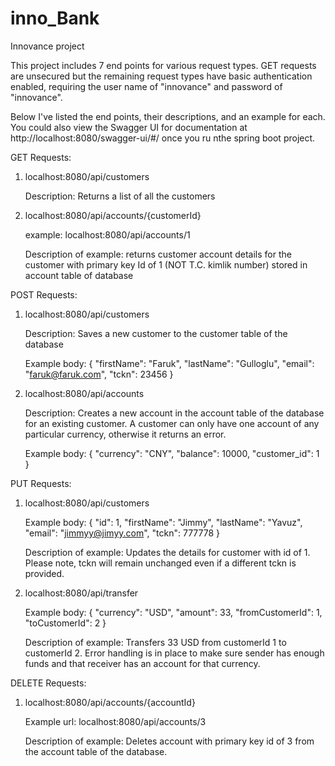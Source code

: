 # inno_Bank
Innovance project

This project includes 7 end points for various request types. GET requests are unsecured but the remaining request types have basic authentication enabled, requiring the user name of "innovance" and password of "innovance".

Below I've listed the end points, their descriptions, and an example for each. You could also view the Swagger UI for documentation at http://localhost:8080/swagger-ui/#/ once you ru nthe spring boot project.

GET Requests:

1)  localhost:8080/api/customers

      Description: Returns a list of all the customers

2)  localhost:8080/api/accounts/{customerId}

      example: localhost:8080/api/accounts/1
      
      Description of example: returns customer account details for the customer with primary key Id of 1 (NOT T.C. kimlik number) stored in account table of database

POST Requests:

1)  localhost:8080/api/customers
      
      Description: Saves a new customer to the customer table of the database
      
      Example body: {
                      "firstName": "Faruk",
                      "lastName": "Gulloglu",
                      "email": "faruk@faruk.com",
                      "tckn": 23456
                      }

2)  localhost:8080/api/accounts

    Description: Creates a new account in the account table of the database for an existing customer. A customer can only have one account of any particular currency, otherwise it returns an error.
    
    Example body: {
                    "currency": "CNY",
                    "balance": 10000,
                    "customer_id": 1
                    }

PUT Requests:

1)  localhost:8080/api/customers
    
    Example body: {
                    "id": 1,
                    "firstName": "Jimmy",
                    "lastName": "Yavuz",
                    "email": "jimmyy@jimyy.com",
                    "tckn": 777778
                  }
                  
    Description of example: Updates the details for customer with id of 1. Please note, tckn will remain unchanged even if a different tckn is provided.
 
2)  localhost:8080/api/transfer

    Example body: {
                     "currency": "USD",
                     "amount": 33,
                     "fromCustomerId": 1,
                     "toCustomerId": 2
                   }
    
    Description of example: Transfers 33 USD from customerId 1 to customerId 2. Error handling is in place to make sure sender has enough funds and that receiver has an account for that currency.


DELETE Requests:

 1) localhost:8080/api/accounts/{accountId}
    
    Example url: localhost:8080/api/accounts/3
    
    Description of example: Deletes account with primary key id of 3 from the account table of the database.
    




